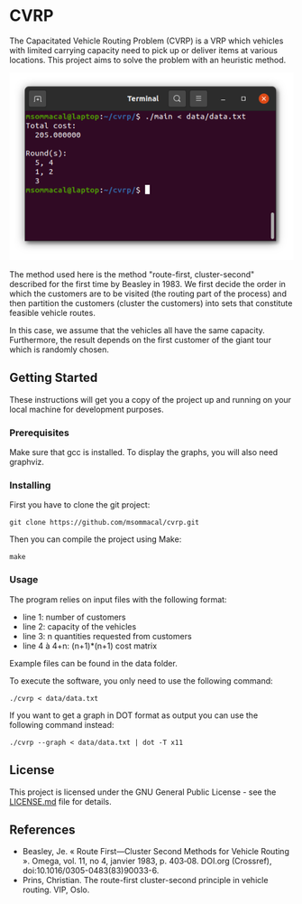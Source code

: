 # CVRP

The Capacitated Vehicle Routing Problem (CVRP) is a VRP which vehicles with limited carrying capacity need to pick up or deliver items at various locations. This project aims to solve the problem with an heuristic method.

![Screenshot](img/screenshot.png?raw=true "Screenshot")

The method used here is the method "route-first, cluster-second" described for the first time by Beasley in 1983. We first decide the order in which the customers are to be visited (the routing part of the process) and then partition the customers (cluster the customers) into sets that constitute feasible vehicle routes.

In this case, we assume that the vehicles all have the same capacity. Furthermore, the result depends on the first customer of the giant tour which is randomly chosen.

## Getting Started

These instructions will get you a copy of the project up and running on your local machine for development purposes.

### Prerequisites

Make sure that gcc is installed. To display the graphs, you will also need graphviz.

### Installing

First you have to clone the git project:

```
git clone https://github.com/msommacal/cvrp.git
```

Then you can compile the project using Make:

```
make
```

### Usage

The program relies on input files with the following format:
- line 1: number of customers
- line 2: capacity of the vehicles
- line 3: n quantities requested from customers
- line 4 à 4+n: (n+1)\*(n+1) cost matrix

Example files can be found in the data folder.

To execute the software, you only need to use the following command:

```
./cvrp < data/data.txt
```

If you want to get a graph in DOT format as output you can use the following command instead:

```
./cvrp --graph < data/data.txt | dot -T x11
```

## License

This project is licensed under the GNU General Public License - see the [LICENSE.md](LICENSE.md) file for details.

## References

- Beasley, Je. « Route First—Cluster Second Methods for Vehicle Routing ». Omega, vol. 11, no 4, janvier 1983, p. 403‑08. DOI.org (Crossref), doi:10.1016/0305-0483(83)90033-6.
- Prins, Christian. The route-first cluster-second principle in vehicle routing. VIP, Oslo.
